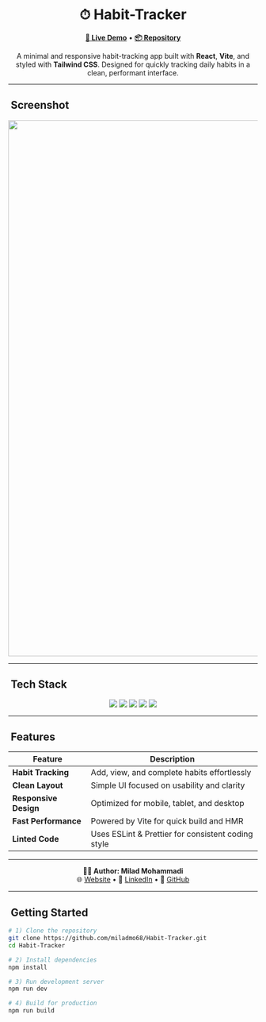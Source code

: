 <h1 align="center">⏱ Habit-Tracker</h1>

<p align="center">
  <a href="https://miladmo68.github.io/Habit-Tracker/"><b>🔗 Live Demo</b></a> •
  <a href="https://github.com/miladmo68/Habit-Tracker"><b>📦 Repository</b></a>
</p>

<p align="center">
  A minimal and responsive habit-tracking app built with <b>React</b>, <b>Vite</b>, and styled with <b>Tailwind CSS</b>. Designed for quickly tracking daily habits in a clean, performant interface.
</p>

---

## ​ Screenshot

<p align="center">
  <img width="1920" height="1080" alt="Habit-Tracker" src="https://github.com/user-attachments/assets/your-image-id.png" />
</p>

---

## ​ Tech Stack

<p align="center">
  <img src="https://img.shields.io/badge/React-18-blue?style=for-the-badge&logo=react&logoColor=white" />
  <img src="https://img.shields.io/badge/Vite-latest-e07a5f?style=for-the-badge&logo=vite&logoColor=white" />
  <img src="https://img.shields.io/badge/TailwindCSS-3-38b2ac?style=for-the-badge&logo=tailwindcss&logoColor=white" />
  <img src="https://img.shields.io/badge/ESLint-configured-4B32C3?style=for-the-badge&logo=eslint&logoColor=white" />
  <img src="https://img.shields.io/badge/Prettier-setup-F7B93E?style=for-the-badge&logo=prettier&logoColor=black" />
</p>

---

## ​ Features

| Feature | Description |
| --- | --- |
|  **Habit Tracking** | Add, view, and complete habits effortlessly |
|  **Clean Layout** | Simple UI focused on usability and clarity |
|  **Responsive Design** | Optimized for mobile, tablet, and desktop |
|  **Fast Performance** | Powered by Vite for quick build and HMR |
|  **Linted Code** | Uses ESLint & Prettier for consistent coding style |

---

<p align="center">
  <b>👨‍💻 Author: Milad Mohammadi</b><br>
  🌐 <a href="https://miladweb.com">Website</a> • 💼 <a href="https://linkedin.com/in/miladmo68">LinkedIn</a> • 🐙 <a href="https://github.com/miladmo68">GitHub</a>
</p>

---

## ​ Getting Started

```bash
# 1) Clone the repository
git clone https://github.com/miladmo68/Habit-Tracker.git
cd Habit-Tracker

# 2) Install dependencies
npm install

# 3) Run development server
npm run dev

# 4) Build for production
npm run build
